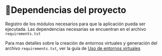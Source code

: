 # 📑Dependencias del proyecto

Registro de los módulos necesarios para que la aplicación pueda ser ejecutada. Las dependencias necesarias se encuentran en el archivo `requirements.txt`

Para mas detalles sobre la creación de entornos virtuales y generación del archivo `requirements.txt`, ver la guía de [Uso de entornos virtuales](https://github.com/FIUNER-LICA/pa-codigos-trabajos-practicos/wiki/2.-Uso-de-entornos-virtuales)



